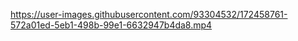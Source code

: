 

https://user-images.githubusercontent.com/93304532/172458761-572a01ed-5eb1-498b-99e1-6632947b4da8.mp4

